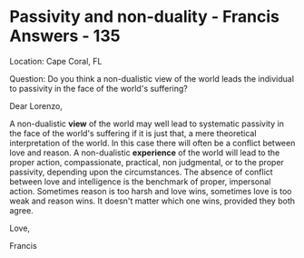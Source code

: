 # Passivity and non-duality - Francis Answers - 135

Location: Cape Coral, FL&nbsp;

Question: Do you think a non-dualistic view of the world leads the individual to passivity in the face of the world\'s suffering?

Dear Lorenzo,

A non-dualistic **view** of the world may well lead to systematic passivity in the face of the world's suffering if it is just that, a mere theoretical interpretation of the world. In this case there will often be a conflict between love and reason. A non-dualistic **experience** of the world will lead to the proper action, compassionate, practical, non judgmental, or to the proper passivity, depending upon the circumstances. The absence of conflict between love and intelligence is the benchmark of proper, impersonal action. Sometimes reason is too harsh and love wins, sometimes love is too weak and reason wins. It doesn't matter which one wins, provided they both agree.

Love,

Francis




